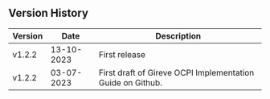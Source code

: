 ## Version History


| Version   | Date       | Description                                    |
|-----------|------------|------------------------------------------------|
| v1.2.2    | 13-10-2023 | First release | 
| v1.2.2    | 03-07-2023 | First draft of Gireve OCPI Implementation Guide on Github. |
